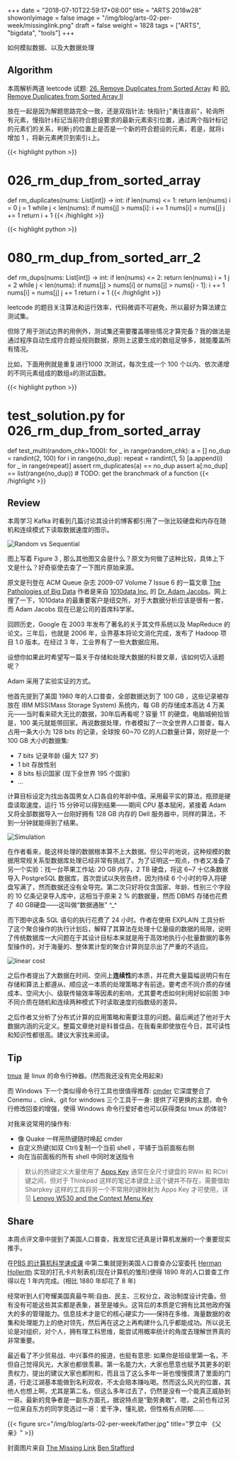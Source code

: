 +++
date = "2018-07-10T22:59:17+08:00"
title = "ARTS 2018w28"
showonlyimage = false
image = "/img/blog/arts-02-per-week/missinglink.png"
draft = false
weight = 1828
tags = ["ARTS", "bigdata", "tools"]
+++

如何模拟数据、以及大数据处理
<!--more-->

## Algorithm

本周解析两道 leetcode 试题: [26. Remove Duplicates from Sorted Array](https://leetcode.com/problems/remove-duplicates-from-sorted-array/description/) 和 [80. Remove Duplicates from Sorted Array II](https://leetcode.com/problems/remove-duplicates-from-sorted-array-ii/description/) 

放在一起是因为解题思路完全一致，还是双指针法: 快指针`j`"勇往直前"，轮询所有元素，慢指针`i`标记当前符合题设要求的最新元素索引位置，通过两个指针标记的元素们的关系，判断`j`的位置上是否是一个新的符合题设的元素，若是，就将`i`增加 1 ，将新元素拷贝到索引`i`上。

{{< highlight python >}}
# 026_rm_dup_from_sorted_array
def rm_duplicates(nums: List[int]) -> int:
    if len(nums) <= 1:
        return len(nums)
    i = 0
    j = 1
    while j < len(nums):
        if nums[j] > nums[i]:
            i += 1
            nums[i] = nums[j]
        j += 1
    return i + 1
{{< /highlight >}}

{{< highlight python >}}
# 080_rm_dup_from_sorted_arr_2  
def rm_dups(nums: List[int]) -> int:
    if len(nums) <= 2:
        return len(nums)
    i = 1
    j = 2
    while j < len(nums):
        if nums[j] > nums[i] or nums[j] > nums[i - 1]:
            i += 1
            nums[i] = nums[j]
        j += 1
    return i + 1
{{< /highlight >}}

leetcode 的题目关注算法和运行效率，代码微调不可避免，所以最好为算法建立测试集。

但除了用于测试边界的用例外，测试集还需要覆盖哪些情况才算完备？我的做法是通过程序自动生成符合题设规则数据，原则上这要生成的数组足够多，就能覆盖所有情况。

比如，下面用例就是重复进行1000 次测试，每次生成一个 100 个以内、依次递增的不同元素组成的数组`a`的测试函数。

{{< highlight python >}}
# test_solution.py for 026_rm_dup_from_sorted_array
def test_multi(random_chk=1000):
    for _ in range(random_chk):
        a = []
        no_dup = randint(2, 100)
        for i in range(no_dup):
            repeat = randint(1, 5)
            [a.append(i) for _ in range(repeat)]
        assert rm_duplicates(a) == no_dup
        assert a[:no_dup] == list(range(no_dup))
    # TODO: get the branchmark of a function
{{< /highlight >}}

## Review 

本周学习 Kafka 时看到几篇讨论其设计的博客都引用了一张比较硬盘和内存在随机和连续模式下读取数据速度的图示。

<img alt="Random vs Sequential" src="/img/blog/arts-02-per-week/comparsion.png" class="img-responsive">

图上写着 Figure 3 , 那么其他图又会是什么？原文为何做了这种比较，具体上下文是什么？好奇驱使去查了一下图片原始来源。

原文是刊登在 ACM Queue 杂志 2009-07 Volume 7 Issue 6 的一篇文章 [The Pathologies of Big Data](https://queue.acm.org/detail.cfm?id=1563874) 作者是来自 [1010data Inc.](https://www.1010data.com/company/our-story/) 的 [Dr. Adam Jacobs](https://www.1010data.com/company/leadership/dr-adam-jacobs/)。网上搜了一下，1010data 的最重要客户是纽交所，对于大数据分析应该是很有一套，而 Adam Jacobs 现在已是公司的首席科学家。

回顾历史，Google 在 2003 年发布了著名的关于其文件系统以及 MapReduce 的论文。三年后，也就是 2006 年，业界基本将论文消化完成，发布了 Hadoop 项目 1.0 版本。在经过 3 年，工业界有了一些大数据应用。

设想你如果此时希望写一篇关于存储和处理大数据的科普文章，该如何切入话题呢？

Adam 采用了实验实证的方式。

他首先提到了美国 1980 年的人口普查，全部数据达到了 100 GB ，这些记录被存放在 IBM MSS(Mass Storage System) 系统内，每 GB 的存储成本高达 4 万美元——当时看来硕大无比的数据，30年后再看呢？容量 1T 的硬盘，电脑城俯拾皆是，100 美元就能带回家。再说数据处理，作者模拟了一次全世界人口普查，每人占用一条大小为 128 bits 的记录，全球按 60~70 亿的人口数量计算，刚好是一个 100 GB 大小的数据集:

- 7 bits 记录年龄 (最大 127 岁)
- 1 bit 存放性别
- 8 bits 标识国家 (现下全世界 195 个国家)
- ...

计算目标设定为找出各国男女人口各自的年龄中值。采用最平实的算法，瓶颈是硬盘读取速度，运行 15 分钟可以得到结果——期间 CPU 基本赋闲，紧接着 Adam 又将全部数据导入一台刚好拥有 128 GB 内存的 Dell 服务器中，同样的算法，不到一分钟就能得到了结果。

<img alt="Simulation" src="/img/blog/arts-02-per-week/fake_data.png" class="img-responsive">

在作者看来，能这样处理的数据根本算不上大数据。但公平的地说，这种规模的数据用常规关系型数据库处理已经非常有挑战了。为了证明这一观点，作者又准备了另一个实验：找一台苹果工作站: 20 GB 内存，2 TB 硬盘，将这 6~7 十亿条数据导入 PostgreSQL 数据库，首次尝试以失败告终，因为持续 6 个小时的导入将硬盘写满了，然而数据还没有全导完。第二次只好将仅含国家、年龄、性别三个字段的 10 亿条记录导入库中，这相当于原来 2 % 的数据量，然而 DBMS 存储也花费了 40 GB硬盘——这叫做“数据通胀” ^_^

而下图中这条 SQL 语句的执行花费了 24 小时。作者在使用 EXPLAIN 工具分析了这个聚合操作的执行计划后，解释了其算法在处理十亿量级的数据的局限，说明了传统数据库一大问题在于其设计目标本来就是用于高效地执行小批量数据的事务型操作的，对于海量的、整体累计型的聚合计算则显示出了严重的不适应。 

<img alt="linear cost" src="/img/blog/arts-02-per-week/query-cost.png" class="img-responsive">

之后作者提出了大数据在时间、空间上**连续性**的本质，并花费大量篇幅说明只有在存储和算法上都遵从、顺应这一本质的处理策略才有前途。要考虑不同介质的存储成本、空间大小、级联传输效率等因素的影响，尤其要考虑如何利用好如前图 3中不同介质在随机和连续两种模式下时读取速度的指数级的差异。

之后作者又分析了分布式计算的应用策略和需要注意的问题。最后阐述了他对于大数据内涵的元定义。整篇文章绝对是科普佳品，在我看来即使放在今日，其可读性和知识性都很高。建议大家找来阅读。

## Tip

[tmux](https://en.wikipedia.org/wiki/Tmux) 是 linux 的命令行神器。(然而我还没有完全用起来)

而 Windows 下一个类似得命令行工具也很值得推荐: [cmder](http://cmder.net/) 它深度整合了 Conemu 、clink、git for windows 三个工具于一身: 提供了可更换的主题，命令行修改回查的增强，使得 Windows 命令行爱好者也可以获得类似 tmux 的体验?

对我来说常用的操作有:

- 像 Quake 一样用热键随时唤起 cmder
- 自定义热键(如双 Ctrl)复制一个当前 shell ，平铺于当前面板右侧
- 向在当前面板的所有 shell 中同时发送指令

> 默认的热键定义大量使用了 [Apps Key](https://conemu.github.io/en/AppsKey.html) 通常在全尺寸键盘的 RWin 和 RCtrl 键之间，但对于 Thinkpad 这样的笔记本键盘上这个键并不存在，需要借助 Sharpkey 这样的工具将另一个不常用的键映射为 Apps Key 才可使用，详见 [Lenovo W530 and the Context Menu Key](https://blogs.msdn.microsoft.com/timid/2013/09/19/lenovo-w530-and-the-context-menu-key/)

## Share

本周点评文章中提到了美国人口普查，我发现它还真是计算机发展的一个重要现实推手。

在[PBS 的计算机科学速成课](https://www.youtube.com/playlist?list=PL8dPuuaLjXtNlUrzyH5r6jN9ulIgZBpdo) 中第二集就提到美国人口普查办公室委托 [Herman Hollerith](https://en.wikipedia.org/wiki/Herman_Hollerith) 实现的打孔卡片制表机(现在计算机的雏形)使得 1890 年的人口普查工作得以在 1 年内完成。(相比 1880 年却花了 8 年)

经常听到人们夸耀美国真最牛啊:自由、民主、三权分立，政治制度设计完备。但有没有可能这些其实都是表象，甚至是噱头。这背后的本质是它拥有比其他政府强大的多的管理能力。信息技术才是它的核心硬实力——保持在多维、海量数据的收集和处理能力上的绝对领先，然后再在这之上再构建什么几乎都能成功。所以说无论是对组织，对个人，拥有理工科思维，能尝试用概率统计的角度去理解世界真的非常重要。

最近看了不少贸易战、中兴事件的报道，也挺有意思: 如果你是班级里第一名，不但自己觉得风光，大家也都很羡慕。第一名能力大，大家也愿意也赋予其更多的职责权力，提出的建议大家也都附和，而且当了这么多年一哥也慢慢摸清了里面的门道，行走江湖基本能做到名利双收，不太会赔本赚吆喝。然而这么风光的位置，其他人也想上啊，尤其是第二名，但这么多年过去了，仍然是没有一个能真正威胁到一哥。最新的竞争者是一副东方面孔，据说特点是“勤劳勇敢”，嗯，之前也有过另一位来自东方的同学竞选过一哥：爱干净，懂礼貌，但性格有点阴郁……

{{< figure src="/img/blog/arts-02-per-week/father.jpg" title="罗立中 《父亲》" >}}

封面图片来自 [The Missing Link](https://dribbble.com/shots/4008681-The-Missing-Link) <a href="https://dribbble.com/BenStafford"><i class="fa fa-dribbble" aria-hidden="true"></i> Ben Stafford</a>
